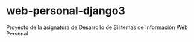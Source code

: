 # web-personal-django3
Proyecto de la asignatura de Desarrollo de Sistemas de Información Web Personal 
